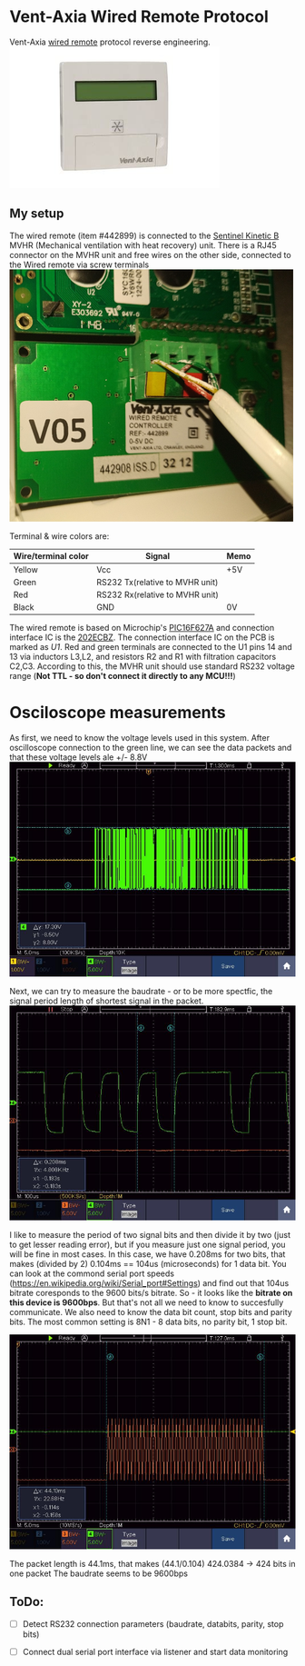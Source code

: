 # Vent-Axia Wired Remote Protocol
Vent-Axia [wired remote](https://www.vent-axia.com/product/sentinel-kinetic-wired-remote-controller) protocol reverse engineering.
![442899](/img/wired-remote.jpeg)

## My setup
The wired remote (item #442899) is connected to the [Sentinel Kinetic B](https://www.vent-axia.com/range/lo-carbon-sentinel-kinetic-b) MVHR (Mechanical ventilation with heat recovery) unit.
There is a RJ45 connector on the MVHR unit and free wires on the other side, connected to the Wired remote via screw terminals
![connection](/img/connection.png)

Terminal & wire colors are:

|Wire/terminal color|Signal|Memo|
|----|----|----|
|Yellow|Vcc|+5V|
|Green|RS232 Tx(relative to MVHR unit)|
|Red|RS232 Rx(relative to MVHR unit)|
|Black|GND|0V|

The wired remote is based on Microchip's [PIC16F627A](https://www.microchip.com/wwwproducts/en/PIC16F627A) and connection interface IC is the [202ECBZ](https://pdf1.alldatasheet.com/datasheet-pdf/view/532554/INTERSIL/202ECBZ.html). The connection interface IC on the PCB is marked as *U1*. Red and green terminals are connected to the U1 pins 14 and 13 via inductors L3,L2, and resistors R2 and R1 with filtration capacitors C2,C3. According to this, the MVHR unit should use standard RS232 voltage range (**Not TTL - so don't connect it directly to any MCU!!!**)

# Osciloscope measurements
As first, we need to know the voltage levels used in this system. After oscilloscope connection to the green line, we can see the data packets and that these voltage levels ale +/- 8.8V
![voltage levels](/img/green_line_voltage.jpeg)

Next, we can try to measure the baudrate - or to be more spectfic, the signal period length of shortest signal in the packet.
![bit period](/img/bit_period.jpeg)

I like to measure the period of two signal bits and then divide it by two (just to get lesser reading error), but if you measure just one signal period, you will be fine in most cases. In this case, we have 0.208ms for two bits, that makes (divided by 2) 0.104ms == 104us (microseconds) for 1 data bit. You can look at the commond serial port speeds (https://en.wikipedia.org/wiki/Serial_port#Settings) and find out that 104us bitrate coresponds to the 9600 bits/s bitrate.
So - it looks like the **bitrate on this device is 9600bps**. 
But that's not all we need to know to succesfully communicate. We also need to know the data bit count, stop bits and parity bits. The most common setting is 8N1 - 8 data bits, no parity bit, 1 stop bit.

![packet width](/img/packet_width.jpeg)

The packet length is 44.1ms, that makes (44.1/0.104) 424.0384 -> 424 bits in one packet
The baudrate seems to be 9600bps



## ToDo:
- [ ] Detect RS232 connection parameters (baudrate, databits, parity, stop bits)
- [ ] Connect dual serial port interface via listener and start data monitoring 


